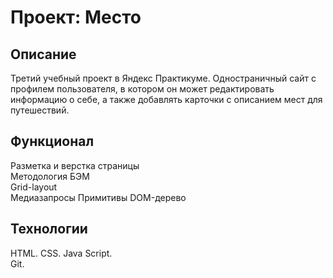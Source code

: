 # Проект: Место

## Описание
Третий учебный проект в Яндекс Практикуме. Одностраничный сайт с профилем пользователя, в котором он может редактировать информацию о себе, а также добавлять карточки с описанием мест для путешествий.

## Функционал
Разметка и верстка страницы  
Методология БЭМ  
Grid-layout  
Медиазапросы 
Примитивы 
DOM-дерево 

## Технологии
HTML. 
CSS. 
Java Script.  
Git. 